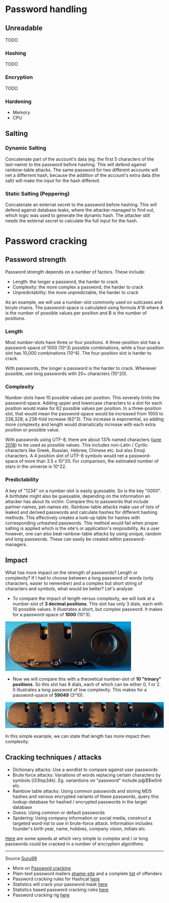 # Password handling

## Unreadable

TODO

### Hashing

TODO

### Encryption

TODO

### Hardening
* Memory
* CPU

## Salting

### Dynamic Salting
Concatenate part of the account's data (eg. the first 5 characters of the last-name) to the password before hashing. 
This will defend against rainbow-table attacks. The same password for two different accounts will net a differrent hash, because the addition of 
the account's extra data (the salt) will make the input for the hash different.

### Static Salting (Peppering)
Concatenate an external secret to the password before hashing. This will defend against database leaks, where the attacker managed 
to find out, which logic was used to generate the dynamic hash. The attacker still needs the external secret to calculate the full input 
for the hash.

# Password cracking

## Password strength
Password strength depends on a number of factors. These include:
* Length: the longer a password, the harder to crack
* Complexity: the more complex a password, the harder to crack
* Unpredictability: the more unpredictable, the harder to crack

As an example, we will use a number-slot commonly used on suitcases and bicyle chains.
The password-space is calculated using formula A^B where A is the number of possible values per position and B is the number of positions.

### Length
Most number-slots have three or four positions. A three-position slot has a password-space of 1000 (10^3) possible combinations, 
while a four-position slot has 10,000 combinations (10^4). The four-position slot is harder to crack. 

With passwords, the longer a password is the harder to crack. Whenever possible, use long passwords with 20+ characters (10^20).

### Complexity
Number-slots have 10 possible values per position. This severely limits the password-space. Adding upper and lowercase characters
to a slot for each position would make for 62 possible values per position. In a three-position slot, that would mean the password-space
would be increased from 1000 to 238,328; a 238-fold increase (62^3). This increase is exponential, so adding more complexity and length 
would dramatically increase with each extra position or possible value. 

With passwords using UTF-8, there are about 137k named characters ([june 2018](http://www.babelstone.co.uk/Unicode/HowMany.html))
to be used as possible values. This includes non-Latin / Cyrilic characters like Greek, Russian, Hebrew, Chinese etc. but also Emoji characters.
A 4 position slot of UTF-8 symbols would net a password-space of more than 3.5 x 10^20. For comparison, the estimated number of stars in the universe is 10^22.

### Predictability
A key of "1234" on a number-slot is easily guessable. So is the key "0000". A birthdate might also be guessable, depending on the information 
an attacker has about its victim. Compare this to passwords that include partner-names, pet-names etc. Rainbow-table attacks make use of lists of leaked and derived passwords
and calculate hashes for different hashing methods. This effectively creates a look-up table for hashes with corresponding unhashed passwords.
This method would fail when proper salting is applied which is the site's or application's resposibility. As a user however, one can also beat rainbow-table attacks by 
using unique, random and long passwords. These can easily be created within password-managers. 

## Impact
What has more impact on the strength of passwords? Length or complexity? If I had to choose between a long password of words (only characters, easier to remember) and a complex 
but short string of characters and symbols, what would be better? Let's analyse:

* To compare the impact of length versus complexity, we will look at a number-slot of <b>3 decimal positions</b>. This slot has only 3 dials, each with 10 possible values.
It illustrates a short, but complex password. It makes for a password-space of <b>1000</b> (10^3).

![Short decimal slot](keypad.png)
* Now we will compare this with a theoretical number-slot of <b>10 "trinary" positions</b>. So this slot has 8 dials, each of which can be either 0, 1 or 2. It illustrates a long password
of low complexity. This makes for a password-space of <b>59049</b> (3^10).
 
![Long binary slot](keylock_long.png)

In this simple example, we can state that length has more impact then complexity.

## Cracking techniques / attacks
* Dictionary attacks: Use a wordlist to compare against user passwords
* Brute force attacks: Variations of words replacing certain characters by symbols (l33tsp34k). Eg. variantions on "password" include p@$$w0rd etc.
* Rainbow table attacks: Using common passwords and storing MD5 hashes and various encrypted variants of these passwords, query this lookup-database for hashed / encrypted passwords in the target database
* Guess: Using common or default passwords
* Spidering: Using company information or social media, construct a targeted word-list to use in brute-force attack. Information includes founder's birth year, name, hobbies, company vision, initials etc. 

[Here](crackingSpeeds.md) are some speeds at which very simple to complex and / or long passwords could be cracked in a number of encryption algorithms.

------------
Source [Guru99](https://www.guru99.com/how-to-crack-password-of-an-application.html)

* More on [Password cracking](https://www.youtube.com/watch?v=zUM7i8fsf0g)
* Plain-text password mailers [shame-site](http://plaintextoffenders.com/) and a complete [list](https://github.com/plaintextoffenders/plaintextoffenders/blob/master/offenders.csv) of offenders
* Password cracking  rules for Hashcat [here](https://github.com/praetorian-inc/Hob0Rules)
* Statistics will crack your password mask [here](https://p16.praetorian.com/blog/statistics-will-crack-your-password-mask-structure)
* Statistics based password cracking rules [here](https://p16.praetorian.com/blog/hob064-statistics-based-password-cracking-rules-hashcat-d3adhob0)
* Password cracking rig [here](https://www.netmux.com/blog/how-to-build-a-password-cracking-rig)
